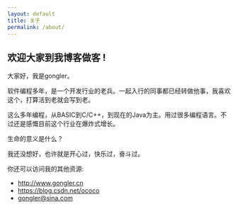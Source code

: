 ```yaml
---
layout: default
title: 关于
permalink: /about/
---
```

## 欢迎大家到我博客做客 !

大家好，我是gongler。

软件编程多年，是一个开发行业的老兵。一起入行的同事都已经转做他事，我喜欢这个，打算活到老就会写到老。

这么多年编程，从BASIC到C/C++，到现在的Java为主。用过很多编程语言。不过还是感慨目前这个行业在爆炸式增长。


生命的意义是什么？

我还没想好，也许就是开心过，快乐过，奋斗过。


你还可以访问我的其他资源:  

- <http://www.gongler.cn>
-  <https://blog.csdn.net/ococo>
-  <gongler@sina.com>
